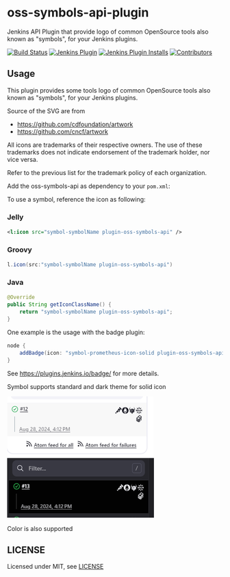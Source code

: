 # oss-symbols-api-plugin

Jenkins API Plugin that provide logo of common OpenSource tools also known as "symbols", for your Jenkins plugins.

[![Build Status](https://ci.jenkins.io/buildStatus/icon?job=Plugins/oss-symbols-api-plugin/main)](https://ci.jenkins.io/job/plugins/job/oss-symbols-api-plugin/)
[![Jenkins Plugin](https://img.shields.io/jenkins/plugin/v/oss-symbols-api.svg)](https://plugins.jenkins.io/oss-symbols-api/)
[![Jenkins Plugin Installs](https://img.shields.io/jenkins/plugin/i/oss-symbols-api.svg?color=blue)](https://plugins.jenkins.io/cncf-symbols-api/)
[![Contributors](https://img.shields.io/github/contributors/jenkinsci/oss-symbols-api-plugin.svg)](https://github.com/jenkinsci/oss-symbols-api-plugin/graphs/contributors)

## Usage

This plugin provides some tools logo of common OpenSource tools also known as "symbols", for your Jenkins plugins.

Source of the SVG are from

- https://github.com/cdfoundation/artwork
- https://github.com/cncf/artwork

All icons are trademarks of their respective owners. The use of these trademarks does not indicate endorsement of the trademark holder, nor vice versa.

Refer to the previous list for the trademark policy of each organization.

Add the oss-symbols-api as dependency to your `pom.xml`:

To use a symbol, reference the icon as following:

### Jelly
```xml
<l:icon src="symbol-symbolName plugin-oss-symbols-api" />
```

### Groovy
```groovy
l.icon(src:"symbol-symbolName plugin-oss-symbols-api")
```

### Java

```java
@Override
public String getIconClassName() {
    return "symbol-symbolName plugin-oss-symbols-api";
}
```

One example is the usage with the badge plugin:

```groovy
node {
    addBadge(icon: "symbol-prometheus-icon-solid plugin-oss-symbols-api")
}
```

See https://plugins.jenkins.io/badge/ for more details.

Symbol supports standard and dark theme for solid icon

![](docs/badge.png)
![](docs/badge2.png)

Color is also supported



## LICENSE

Licensed under MIT, see [LICENSE](LICENSE.md)

